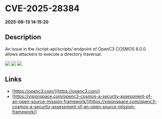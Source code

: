 # CVE-2025-28384

**2025-06-13 14:15:20**

## Description
An issue in the /script-api/scripts/ endpoint of OpenC3 COSMOS 6.0.0 allows attackers to execute a directory traversal.

![](https://img.shields.io/static/v1?label=Score&message=9.1&color=red)
![](https://img.shields.io/static/v1?label=Severity&message=CRITICAL&color=red)
![](https://img.shields.io/static/v1?label=CWE&message=Traversal&color=green)

## Links
- [https://openc3.com/](https://openc3.com/)
- [https://visionspace.com/openc3-cosmos-a-security-assessment-of-an-open-source-mission-framework/](https://visionspace.com/openc3-cosmos-a-security-assessment-of-an-open-source-mission-framework/)
